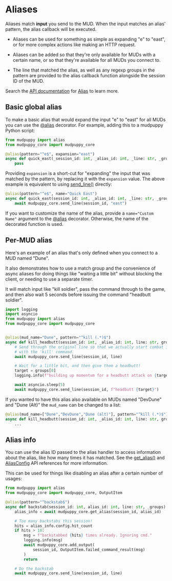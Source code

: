 # Aliases

Aliases match **input** you send to the MUD. When the input matches an alias'
pattern, the alias callback will be executed.

* Aliases can be used for something as simple as expanding "e" to "east", or for
more complex actions like making an HTTP request.

* Aliases can be added so that they're only available for MUDs with a certain
name, or so that they're available for all MUDs you connect to.

* The line that matched the alias, as well as any regexp groups in the pattern are
provided to the alias callback function alongside the session ID of the MUD.

Search the [API documentation] for [Alias][alias-search] to learn more.

[API documentation]: https://mudpuppy-rs.github.io/mudpuppy/api-docs/index.html
[alias-search]: https://mudpuppy-rs.github.io/mudpuppy/api-docs/mudpuppy_core.html?search=Alias

## Basic global alias

To make a basic alias that would expand the input "e" to "east" for all MUDs you
can use the [@alias] decorator. For example, adding this to a mudpuppy Python
script:

```python
from mudpuppy import alias
from mudpuppy_core import mudpuppy_core

@alias(pattern="^e$", expansion="east")
async def quick_east(_session_id: int, _alias_id: int, _line: str, _groups):
    pass
```

Providing `expansion` is a short-cut for "expanding" the input that was matched
by the pattern, by replacing it with the `expansion` value. The above example is
equivalent to using [send_line()] directly:

```python
@alias(pattern="^e$", name="Quick East")
async def quick_east(session_id: int, _alias_id: int, _line: str, _groups):
    await mudpuppy_core.send_line(session_id, "east")
```

If you want to customize the name of the alias, provide a `name="Custom Name"` 
argument to the [@alias] decorator. Otherwise, the name of the decorated function
is used.

[@alias]: https://mudpuppy-rs.github.io/mudpuppy/api-docs/mudpuppy.html#alias
[send_line()]: https://mudpuppy-rs.github.io/mudpuppy/api-docs/mudpuppy_core.html#MudpuppyCore.send_line

## Per-MUD alias

Here's an example of an alias that's only defined when you connect to a MUD
named "Dune".

It also demonstrates how to use a match group and the convenience
of async aliases for doing things like "waiting a little bit" without blocking
the client, or needing to use a separate timer.

It will match input like "kill soldier", pass the command through to the game,
and then also wait 5 seconds before issuing the command "headbutt soldier".

```python
import logging
import asyncio
from mudpuppy import alias
from mudpuppy_core import mudpuppy_core


@alias(mud_name="Dune", pattern="^kill (.*)$")
async def kill_headbutt(session_id: int, _alias_id: int, line: str, groups):
    # Send through the original line so that we actually start combat in-game
    # with the 'kill' command.
    await mudpuppy_core.send_line(session_id, line)

    # Wait for a little bit, and then give them a headbutt!
    target = groups[0]
    logging.info(f"building up momentum for a headbutt attack on {target}")

    await asyncio.sleep(5)
    await mudpuppy_core.send_line(session_id, f"headbutt {target}")
```

If you wanted to have this alias also available on MUDs named "DevDune" and
"Dune (Alt)" the `mud_name` can be changed to a list:

```python
@alias(mud_name=["Dune","DevDune","Dune (alt)"], pattern="^kill (.*)$")
async def kill_headbutt(session_id: int, _alias_id: int, line: str, groups):
    ...
```

## Alias info

You can use the alias ID passed to the alias handler to access information
about the alias, like how many times it has matched. See the [get_alias()] and
[AliasConfig] API references for more information.

This can be used for things like disabling an alias after a certain number of
usages:

```python
from mudpuppy import alias
from mudpuppy_core import mudpuppy_core, OutputItem

@alias(pattern="^backstab$")
async def backstab(session_id: int, alias_id: int, line: str, _groups):
    alias_info = await mudpuppy_core.get_alias(session_id, alias_id)

    # Too many backstabs this session!
    hits = alias_info.config.hit_count
    if hits > 10:
        msg = f"backstabbed {hits} times already. Ignoring cmd."
        logging.info(msg)
        await mudpuppy_core.add_output(
            session_id, OutputItem.failed_command_result(msg)
        )
        return

    # Do the backstab
    await mudpuppy_core.send_line(session_id, line)
```

[get_alias()]: https://mudpuppy-rs.github.io/mudpuppy/api-docs/mudpuppy_core.html#MudpuppyCore.get_alias
[AliasConfig]: https://mudpuppy-rs.github.io/mudpuppy/api-docs/mudpuppy_core.html#AliasConfig
